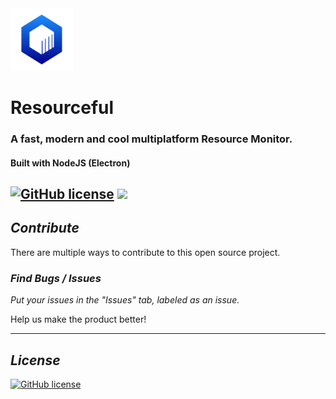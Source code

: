 <img src="./assets/rm.svg" height="100px" draggable="false"/>

# Resourceful
### A fast, modern and cool multiplatform Resource Monitor.
#### Built with NodeJS (Electron)
[![GitHub license](https://img.shields.io/github/license/oneraze/resourceful?color=blue&label=Open%20Source&style=for-the-badge)](https://github.com/oneraze/resourceful/blob/main/LICENSE)
<img src="./assets/resourceful_marketing.png" draggable="false"/>
---

## ***Contribute***
There are multiple ways to contribute to this open source project.

### ***Find Bugs / Issues***
*Put your issues in the "Issues" tab, labeled as an issue.*

Help us make the product better!

---

## ***License***
[![GitHub license](https://img.shields.io/github/license/oneraze/resourceful?color=blue&label=Open%20Source&style=for-the-badge)](https://github.com/oneraze/resourceful/blob/main/LICENSE)
